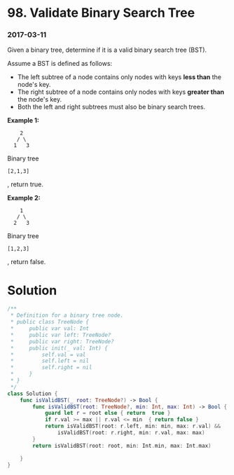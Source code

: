 # 98. Validate Binary Search Tree

### 2017-03-11

Given a binary tree, determine if it is a valid binary search tree (BST).

Assume a BST is defined as follows:

- The left subtree of a node contains only nodes with keys **less than** the node's key.
- The right subtree of a node contains only nodes with keys **greater than** the node's key.
- Both the left and right subtrees must also be binary search trees.

**Example 1:**

```
    2
   / \
  1   3

```

Binary tree 

```
[2,1,3]
```

, return true.

**Example 2:**

```
    1
   / \
  2   3

```

Binary tree 

```
[1,2,3]
```

, return false.



# Solution

```swift
/**
 * Definition for a binary tree node.
 * public class TreeNode {
 *     public var val: Int
 *     public var left: TreeNode?
 *     public var right: TreeNode?
 *     public init(_ val: Int) {
 *         self.val = val
 *         self.left = nil
 *         self.right = nil
 *     }
 * }
 */
class Solution {
    func isValidBST(_ root: TreeNode?) -> Bool {
        func isValidBST(root: TreeNode?, min: Int, max: Int) -> Bool {
            guard let r = root else { return  true }
            if r.val >= max || r.val <= min  { return false }
            return isValidBST(root: r.left, min: min, max: r.val) &&
                isValidBST(root: r.right, min: r.val, max: max)
        }
        return isValidBST(root: root, min: Int.min, max: Int.max)

    }
}
```

